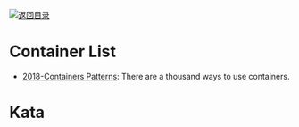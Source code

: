 [![返回目录](https://user-images.githubusercontent.com/5803001/38079637-ff0abcf0-3371-11e8-9b76-ad651620afc7.jpg)](https://github.com/wxyyxc1992/Awesome-Lists)

# Container List

* [2018-Containers Patterns](https://l0rd.github.io/containerspatterns/#1): There are a thousand ways to use containers.

# Kata
